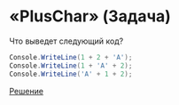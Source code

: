 # «PlusChar» (Задача)
Что выведет следующий код?
```cs
Console.WriteLine(1 + 2 + 'A');
Console.WriteLine(1 + 'A' + 2);
Console.WriteLine('A' + 1 + 2);
```
[Решение](./PlusChar-A.md)
